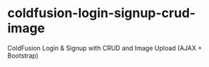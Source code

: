 # coldfusion-login-signup-crud-image
ColdFusion Login &amp; Signup with CRUD and Image Upload (AJAX + Bootstrap)
